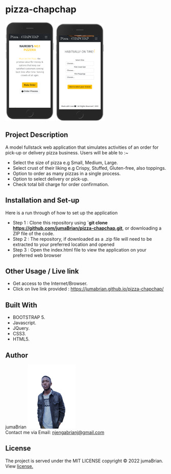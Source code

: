 # pizza-chapchap
<p float="left">
<img src="./images/mobile-web.png">
<img src="./images/mobile-web2.png">
</p>

## Project Description
A model fullstack web application that simulates activities of an order for pick-up or delivery pizza business.
Users will be able to :~
* Select the size of pizza e.g Small, Medium, Large.
* Select crust of their liking e.g Crispy, Stuffed, Gluten-free, also toppings.
* Option to order as many pizzas in a single process.
* Option to select delivery or pick-up.
* Check total bill charge for order confirmation.

## Installation and Set-up
Here is a run through of how to set up the application
* Step 1 : Clone this repository using **`git clone https://github.com/jumaBrian/pizza-chapchap.git**, or downloading a ZIP file of the code.
* Step 2 : The repository, if downloaded as a .zip file will need to be extracted to your preferred location and opened
* Step 3 : Open the index.html file to view the application on your preferred web browser
## Other Usage / Live link
* Get access to the Internet/Browser.
* Click on live link provided : https://jumabrian.github.io/pizza-chapchap/
## Built With
* BOOTSTRAP 5.
* Javascript.
* JQuery.
* CSS3.
* HTML5.
  

## Author
jumaBrian 
<img src="./images/me.png" height="200px">
<br>
Contact me via Email: njengabrianj@gmail.com

## License 
The project is served under the MIT LICENSE copyright &copy; 2022 jumaBrian.
View <a href="https://github.com/jumaBrian/pizza-chapchap/blob/main/LICENSE">license.</a>
